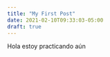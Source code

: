 ```yaml
---
title: "My First Post"
date: 2021-02-10T09:33:03-05:00
draft: true
---
```


Hola estoy practicando aún

